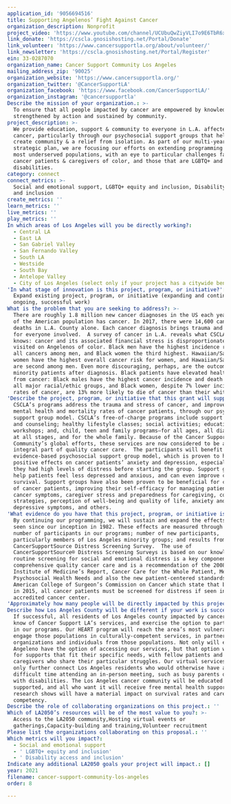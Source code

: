 ```yaml
---
application_id: '9056694516'
title: Supporting Angelenos’ Fight Against Cancer
organization_description: Nonprofit
project_video: 'https://www.youtube.com/channel/UCUbuQwZiyVLI7o9E6TbR6xQ'
link_donate: 'https://cscla.gnosishosting.net/Portal/Donate'
link_volunteer: 'https://www.cancersupportla.org/about/volunteer/'
link_newsletter: 'https://cscla.gnosishosting.net/Portal/Register'
ein: 33-0287070
organization_name: Cancer Support Community Los Angeles
mailing_address_zip: '90025'
organization_website: 'https://www.cancersupportla.org/'
organization_twitter: '@CancerSupportLA'
organization_facebook: 'https://www.facebook.com/CancerSupportLA/'
organization_instagram: '@cancersupportla'
Describe the mission of your organization.: >-
  To ensure that all people impacted by cancer are empowered by knowledge,
  strengthened by action and sustained by community. 
project_description: >-
  We provide education, support & community to everyone in L.A. affected by
  cancer, particularly through our psychosocial support groups that help to
  create community & a relief from isolation. As part of our multi-year
  strategic plan, we are focusing our efforts on extending programming to the
  most underserved populations, with an eye to particular challenges faced by
  cancer patients & caregivers of color, and those that are LGBTQ+ and have
  disabilities.                                                                                       
category: connect
connect_metrics: >-
  Social and emotional support, LGBTQ+ equity and inclusion, Disability access
  and inclusion
create_metrics: ''
learn_metrics: ''
live_metrics: ''
play_metrics: ''
In which areas of Los Angeles will you be directly working?:
  - Central LA
  - East LA
  - San Gabriel Valley
  - San Fernando Valley
  - South LA
  - Westside
  - South Bay
  - Antelope Valley
  - City of Los Angeles (select only if your project has a citywide benefit)
'In what stage of innovation is this project, program, or initiative?': >-
  Expand existing project, program, or initiative (expanding and continuing
  ongoing, successful work)
What is the problem that you are seeking to address?: >-
  There are roughly 1.8 million new cancer diagnoses in the US each year. 5.42%
  of the American population has cancer. In 2017, there were 14,600 cancer
  deaths in L.A. County alone. Each cancer diagnosis brings trauma and stress
  for everyone involved.  A survey of cancer in L.A. reveals what CSCLA already
  knows: cancer and its associated financial stress is disproportionately
  visited on Angelenos of color. Black men have the highest incidence rate for
  all cancers among men, and Black women the third highest. Hawaiian/Samoan
  women have the highest overall cancer risk for women, and Hawaiian/Samoan men
  are second among men. Even more discouraging, perhaps, are the outcomes for
  minority patients after diagnosis. Black patients have elevated health risks
  from cancer: Black males have the highest cancer incidence and death rates of
  all major racial/ethic groups, and Black women, despite 7% lower incidence
  rates of cancer, are 13% more likely to die of cancer than their white peers.
'Describe the project, program, or initiative that this grant will support to address the problem identified.': >-
  CSCLA’s programs address the trauma and stress of cancer, and improve the
  mental health and mortality rates of cancer patients, through our psychosocial
  support group model. CSCLA’s free-of-charge programs include support groups
  and counseling; healthy lifestyle classes; social activities; educational
  workshops; and, child, teen and family programs—for all ages, all diagnoses,
  at all stages, and for the whole family. Because of the Cancer Support
  Community’s global efforts, these services are now considered to be an
  integral part of quality cancer care.  The participants will benefit from our
  evidence-based psychosocial support group model, which is proven to have
  positive effects on cancer patients’ anxiety and depression, especially when
  they had high levels of distress before starting the group. Support groups
  help patients feel less depressed and anxious, and can even improve chances of
  survival. Support groups have also been proven to be beneficial for caregivers
  of cancer patients, improving their self-efficacy for managing patients’
  cancer symptoms, caregiver stress and preparedness for caregiving, coping
  strategies, perception of well-being and quality of life, anxiety and
  depressive symptoms, and others.
'What evidence do you have that this project, program, or initiative is or will be successful, and how will you define and measure success?': >-
  By continuing our programming, we will sustain and expand the effects we have
  seen since our inception in 1982. These effects are measured through the
  number of participants in our programs; number of new participants,
  particularly members of Los Angeles minority groups; and results from our
  CancerSupportSource Distress Screening Survey.  The use of
  CancerSupportSource® Distress Screening Surveys is based on our knowledge that
  routine screening for social and emotional distress is a key component to
  comprehensive quality cancer care and is a recommendation of the 2008
  Institute of Medicine’s Report, Cancer Care for the Whole Patient, Meeting
  Psychosocial Health Needs and also the new patient-centered standards from the
  American College of Surgeon’s Commission on Cancer which state that beginning
  in 2015, all cancer patients must be screened for distress if seen in an
  accredited cancer center. 
'Approximately how many people will be directly impacted by this project, program, or initiative?': '2500'
Describe how Los Angeles County will be different if your work is successful.: >-
  If successful, all residents of Los Angeles county impacted by cancer will
  know of Cancer Support LA’s services, and exercise the option to participate
  in our programs. Our HEART program will reach the area’s most vulnerable, and
  engage those populations in culturally-competent services, in partnership with
  organizations and individuals from those populations. Not only will every
  Angeleno have the option of accessing our services, but that option will be
  for supports that fit their specific needs, with fellow patients and
  caregivers who share their particular struggles. Our virtual services will
  only further connect Los Angeles residents who would otherwise have a
  difficult time attending an in-person meeting, such as busy parents or those
  with disabilities. The Los Angeles cancer community will be educated and
  supported, and all who want it will receive free mental health support, which
  research shows will have a material impact on survival rates and caregiver
  competency.
Describe the role of collaborating organizations on this project.: ''
Which of LA2050’s resources will be of the most value to you?: >-
  Access to the LA2050 community,Hosting virtual events or
  gatherings,Capacity-building and training,Volunteer recruitment
Please list the organizations collaborating on this proposal.: ''
Which metrics will you impact?:
  - Social and emotional support
  - ' LGBTQ+ equity and inclusion'
  - ' Disability access and inclusion'
Indicate any additional LA2050 goals your project will impact.: []
year: 2021
filename: cancer-support-community-los-angeles
order: 8

---
```

